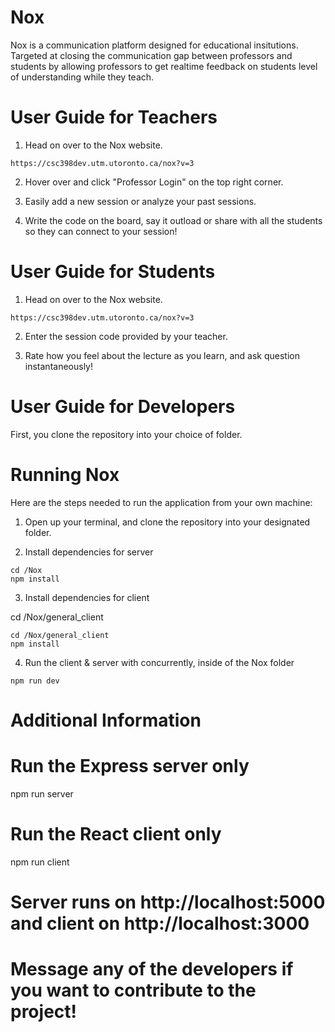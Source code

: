 # Nox

Nox is a communication platform designed for educational insitutions. Targeted at closing the communication gap between professors and students by allowing professors to get realtime feedback on students level of understanding while they teach. 

# User Guide for Teachers 

1) Head on over to the Nox website. 
```
https://csc398dev.utm.utoronto.ca/nox?v=3

```
2) Hover over and click "Professor Login" on the top right corner. 

3) Easily add a new session or analyze your past sessions. 

4) Write the code on the board, say it outload or share with all the students so they can connect to your session! 

# User Guide for Students

1) Head on over to the Nox website. 

```
https://csc398dev.utm.utoronto.ca/nox?v=3

```
2) Enter the session code provided by your teacher. 



3) Rate how you feel about the lecture as you learn, and ask question instantaneously! 


# User Guide for Developers

First, you clone the repository into your choice of folder. 

# Running Nox

Here are the steps needed to run the application from your own machine:

1) Open up your terminal, and clone the repository into your designated folder. 

2) Install dependencies for server
```
cd /Nox
npm install
```
3) Install dependencies for client

cd /Nox/general_client
```
cd /Nox/general_client
npm install
```
4) Run the client & server with concurrently, inside of the Nox folder
```
npm run dev
```
# Additional Information

# Run the Express server only
npm run server

# Run the React client only
npm run client

# Server runs on http://localhost:5000 and client on http://localhost:3000

# Message any of the developers if you want to contribute to the project! 
